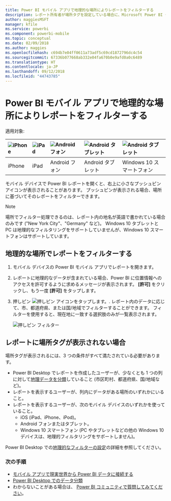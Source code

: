 ```yaml
---
title: Power BI モバイル アプリで地理的な場所によりレポートをフィルターする
description: レポート所有者が場所タグを設定している場合に、Microsoft Power BI モバイル アプリで地理的な場所によりレポートをフィルターする方法について説明します。
author: maggiesMSFT
manager: kfile
ms.service: powerbi
ms.component: powerbi-mobile
ms.topic: conceptual
ms.date: 02/09/2018
ms.author: maggies
ms.openlocfilehash: c694b7e04ff0611a73adf5c69cd1872796dc4c54
ms.sourcegitcommit: 67336b077668ab332e04fa670b0e9afd0a0c6489
ms.translationtype: HT
ms.contentlocale: ja-JP
ms.lasthandoff: 09/12/2018
ms.locfileid: "44743785"
---
```

# <a name="filter-a-report-by-geographic-location-in-the-power-bi-mobile-apps"></a>Power BI モバイル アプリで地理的な場所によりレポートをフィルターする
適用対象:

| ![iPhone](./media/mobile-apps-geographic-filtering/iphone-logo-50-px.png) | ![iPad](./media/mobile-apps-geographic-filtering/ipad-logo-50-px.png) | ![Android フォン](./media/mobile-apps-geographic-filtering/android-phone-logo-50-px.png) | ![Android タブレット](./media/mobile-apps-geographic-filtering/android-tablet-logo-50-px.png) | ![Android タブレット](./media/mobile-apps-geographic-filtering/win-10-logo-50-px.png) |
|:--- |:--- |:--- |:--- |:--- |
| iPhone |iPad |Android フォン |Android タブレット |Windows 10 スマートフォン |

モバイル デバイスで Power BI レポートを開くと、右上に小さなプッシュピン アイコンが表示されることがあります。 プッシュピンが表示される場合、場所に基づいてそのレポートをフィルターできます。

> [!NOTE]
> 場所でフィルター処理できるのは、レポート内の地名が英語で書かれている場合のみです ("New York City"、"Germany" など)。 Windows 10 タブレットと PC は地理的なフィルタリングをサポートしていませんが、Windows 10 スマートフォンはサポートしています。
> 
> 

## <a name="filter-your-report-by-your-geographic-location"></a>地理的な場所でレポートをフィルターする
1. モバイル デバイスの Power BI モバイル アプリでレポートを開きます。
2. レポートに地理的なデータが含まれている場合、Power BI に位置情報へのアクセスを許可するように求めるメッセージが表示されます。 **[許可]** をクリックし、もう一度 **[許可]** をタップします。
3. 押しピン ![押しピン アイコンをタップします。](./media/mobile-apps-geographic-filtering/power-bi-mobile-geo-icon.png). レポート内のデータに応じて、市、都道府県、または国/地域でフィルターすることができます。 フィルターを使用すると、現在地に一致する選択肢のみが一覧表示されます。
   
    ![押しピン フィルター](./media/mobile-apps-geographic-filtering/power-bi-mobile-geo-map-set-filter.png)

## <a name="why-dont-i-see-location-tags-on-a-report"></a>レポートに場所タグが表示されない場合
場所タグが表示されるには、3 つの条件がすべて満たされている必要があります。 

* Power BI Desktop でレポートを作成したユーザーが、少なくとも 1 つの列に対して[地理データを分類](../../desktop-mobile-geofiltering.md)していること (市区町村、都道府県、国/地域など)。
* レポートを表示するユーザーが、列内にデータがある場所のいずれかにいること。
* レポートを表示するユーザーが、次のモバイル デバイスのいずれかを使っていること。
  * iOS (iPad、iPhone、iPod)。
  * Android フォンまたはタブレット。
  * Windows 10 スマートフォン (PC やタブレットなどの他の Windows 10 デバイスは、地理的フィルタリングをサポートしません)。

Power BI Desktop での[地理的なフィルターの設定](../../desktop-mobile-geofiltering.md)の詳細を参照してください。

### <a name="next-steps"></a>次の手順
* [モバイル アプリで現実世界から Power BI データに接続する](mobile-apps-data-in-real-world-context.md)
* [Power BI Desktop でのデータ分類](../../desktop-data-categorization.md) 
* わからないことがある場合は、 [Power BI コミュニティで質問してみてください](http://community.powerbi.com/)。


